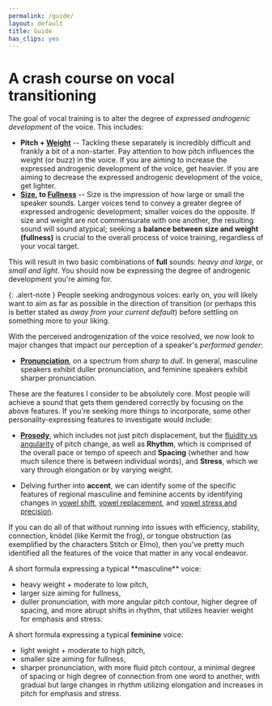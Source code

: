 ```yaml
---
permalink: /guide/
layout: default
title: Guide
has_clips: yes
---
```


# A crash course on vocal transitioning

The goal of vocal training is to alter the degree of *expressed androgenic development* of the voice. This includes:

* **Pitch + [Weight](https://clyp.it/nwreza0c)** -- Tackling these separately is incredibly difficult and frankly a bit of a non-starter. Pay attention to how pitch influences the weight (or buzz) in the voice. If you are aiming to increase the expressed androgenic development of the voice, get heavier. If you are aiming to decrease the expressed androgenic development of the voice, get lighter.
* **[Size](https://clyp.it/jdquw5ac), to [Fullness](https://clyp.it/hu53kin0)** -- Size is the impression of how large or small the speaker sounds. Larger voices tend to convey a greater degree of expressed androgenic development; smaller voices do the opposite. If size and weight are not commensurate with one another, the resulting sound will sound atypical; seeking a **balance between size and weight (fullness)** is crucial to the overall process of voice training, regardless of your vocal target.

This will result in two basic combinations of **full** sounds: *heavy and large*, or *small and light*. You should now be expressing the degree of androgenic development you're aiming for. 

{: .alert-note }
People seeking androgynous voices: early on, you will likely want to aim as far as possible in the direction of transition (or perhaps this is better stated as *away from your current default*) before settling on something more to your liking.

With the perceived androgenization of the voice resolved, we now look to major changes that impact our perception of a speaker's *performed gender*:

* **[Pronunciation](https://clyp.it/ixugho3v)**, on a spectrum from *sharp* to *dull*. In general, masculine speakers exhibit duller pronunciation, and feminine speakers exhibit sharper pronunciation.

These are the features I consider to be absolutely core. Most people will achieve a sound that gets them gendered correctly by focusing on the above features. If you're seeking more things to incorporate, some other personality-expressing features to investigate would include:

* **[Prosody](https://clyp.it/5ye4trqx)**, which includes not just pitch displacement, but the [fluidity vs angularity](https://clyp.it/i2sczsjr) of pitch change, as well as **Rhythm**, which is comprised of the overall pace or tempo of speech and **Spacing** (whether and how much silence there is between individual words), and **Stress**, which we vary through elongation or by varying weight.

* Delving further into **accent**, we can identify some of the specific features of regional masculine and feminine accents by identifying changes in [vowel shift](https://clyp.it/fa2b4j11), [vowel replacement](https://clyp.it/brl0hhc2), and [vowel stress and precision](https://clyp.it/dqpornlz).

If you can do all of that without running into issues with efficiency, stability, connection, knödel (like Kermit the frog), or tongue obstruction (as exemplified by the characters Stitch or Elmo), then you've pretty much identified all the features of the voice that matter in any vocal endeavor.

<div class="alert-note" markdown="1">
A short formula expressing a typical **masculine** voice:

* heavy weight + moderate to low pitch, 
* larger size aiming for fullness, 
* duller pronunciation, with more angular pitch contour, higher degree of spacing, and more abrupt shifts in rhythm, that utilizes heavier weight for emphasis and stress.

A short formula expressing a typical **feminine** voice: 

* light weight + moderate to high pitch, 
* smaller size aiming for fullness, 
* sharper pronunciation, with more fluid pitch contour, a minimal degree of spacing or high degree of connection from one word to another, with gradual but large changes in rhythm utilizing elongation and increases in pitch for emphasis and stress.
</div>
